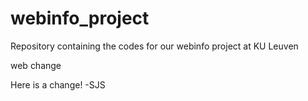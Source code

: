 # webinfo_project
Repository containing the codes for our webinfo project at KU Leuven

web change

Here is a change! -SJS
